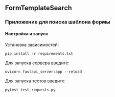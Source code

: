 ## FormTemplateSearch

### Приложение для поиска шаблона формы

#### Настройка и запуск

Установка зависимостей:
```
pip install -r requirements.txt
```

Для запуска сервера введите:
```
uvicorn fastapi_server:app --reload
```

Для запуска тестов введите:
```
pytest test_requests.py
```